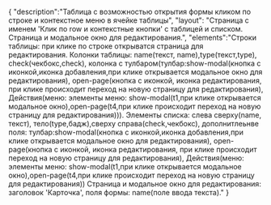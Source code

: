 {
"description":"Таблица с возможностью открытия формы кликом по строке и контекстное меню в ячейке таблицы",
"layout": "Страница с именем 'Клик по row и контекстные кнопки' с таблицей и списком.
Страница и модальное окно для редактирования.",
"elements":"Строки таблицы: при клике по строке открыватся страница для редактирования.
Колонки таблицы: name(текст, name),type(текст,type), check(чекбокс,check), 
колонка с тулбаром(тулбар:show-modal(кнопка с иконкой,иконка добавления,при клике открывается модальное окно для редактирования),
open-page(кнопка с иконкой, иконка редактирования, при клике происходит переход на новую страницу для редактирования),
Действия(меню: элементы меню: show-modal(t1,при клике открывается модальное окно),open-page(t4,при клике происходит переход на новую страницу для редактирования))).
Элементы списка: слева сверху(name, текст), тело(type,бадж),сверху справа(check,чекбокс), 
дополнитлеьнве поля: тулбар:show-modal(кнопка с иконкой,иконка добавления,при клике открывается модальное окно для редактирования),
open-page(кнопка с иконкой, иконка редактирования, при клике происходит переход на новую страницу для редактирования),
Действия(меню: элементы меню: show-modal(t1,при клике открывается модальное окно),open-page(t4,при клике происходит переход на новую страницу для редактирования))
Страница и модальное окно для редактирования: заголовок 'Карточка', поля формы: name(поле ввода текста)."
}
